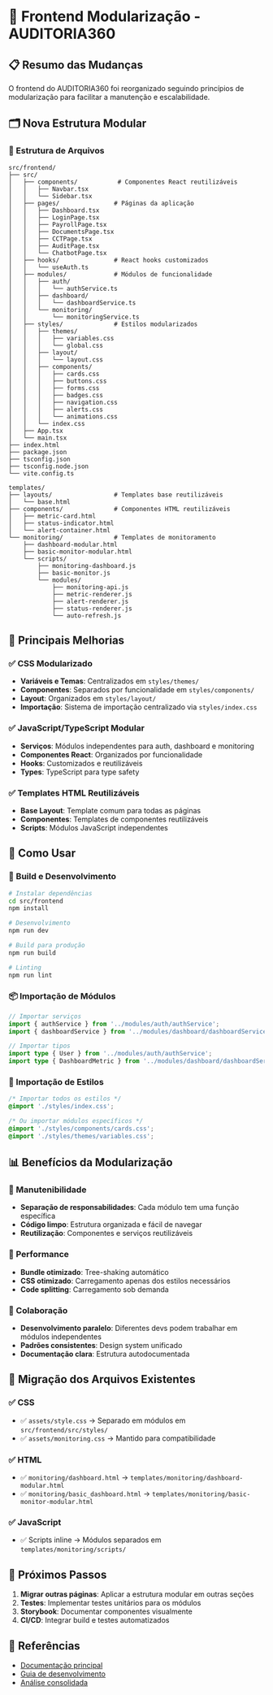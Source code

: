 # 🔧 Frontend Modularização - AUDITORIA360

## 📋 Resumo das Mudanças

O frontend do AUDITORIA360 foi reorganizado seguindo princípios de modularização para facilitar a manutenção e escalabilidade.

## 🗂️ Nova Estrutura Modular

### 📁 Estrutura de Arquivos

```
src/frontend/
├── src/
│   ├── components/           # Componentes React reutilizáveis
│   │   ├── Navbar.tsx
│   │   └── Sidebar.tsx
│   ├── pages/               # Páginas da aplicação
│   │   ├── Dashboard.tsx
│   │   ├── LoginPage.tsx
│   │   ├── PayrollPage.tsx
│   │   ├── DocumentsPage.tsx
│   │   ├── CCTPage.tsx
│   │   ├── AuditPage.tsx
│   │   └── ChatbotPage.tsx
│   ├── hooks/               # React hooks customizados
│   │   └── useAuth.ts
│   ├── modules/             # Módulos de funcionalidade
│   │   ├── auth/
│   │   │   └── authService.ts
│   │   ├── dashboard/
│   │   │   └── dashboardService.ts
│   │   └── monitoring/
│   │       └── monitoringService.ts
│   ├── styles/              # Estilos modularizados
│   │   ├── themes/
│   │   │   ├── variables.css
│   │   │   └── global.css
│   │   ├── layout/
│   │   │   └── layout.css
│   │   ├── components/
│   │   │   ├── cards.css
│   │   │   ├── buttons.css
│   │   │   ├── forms.css
│   │   │   ├── badges.css
│   │   │   ├── navigation.css
│   │   │   ├── alerts.css
│   │   │   └── animations.css
│   │   └── index.css
│   ├── App.tsx
│   └── main.tsx
├── index.html
├── package.json
├── tsconfig.json
├── tsconfig.node.json
└── vite.config.ts

templates/
├── layouts/                 # Templates base reutilizáveis
│   └── base.html
├── components/              # Componentes HTML reutilizáveis
│   ├── metric-card.html
│   ├── status-indicator.html
│   └── alert-container.html
└── monitoring/              # Templates de monitoramento
    ├── dashboard-modular.html
    ├── basic-monitor-modular.html
    └── scripts/
        ├── monitoring-dashboard.js
        ├── basic-monitor.js
        └── modules/
            ├── monitoring-api.js
            ├── metric-renderer.js
            ├── alert-renderer.js
            ├── status-renderer.js
            └── auto-refresh.js
```

## 🎯 Principais Melhorias

### ✅ CSS Modularizado
- **Variáveis e Temas**: Centralizados em `styles/themes/`
- **Componentes**: Separados por funcionalidade em `styles/components/`
- **Layout**: Organizados em `styles/layout/`
- **Importação**: Sistema de importação centralizado via `styles/index.css`

### ✅ JavaScript/TypeScript Modular
- **Serviços**: Módulos independentes para auth, dashboard e monitoring
- **Componentes React**: Organizados por funcionalidade
- **Hooks**: Customizados e reutilizáveis
- **Types**: TypeScript para type safety

### ✅ Templates HTML Reutilizáveis
- **Base Layout**: Template comum para todas as páginas
- **Componentes**: Templates de componentes reutilizáveis
- **Scripts**: Módulos JavaScript independentes

## 🔧 Como Usar

### 🚀 Build e Desenvolvimento

```bash
# Instalar dependências
cd src/frontend
npm install

# Desenvolvimento
npm run dev

# Build para produção
npm run build

# Linting
npm run lint
```

### 📦 Importação de Módulos

```typescript
// Importar serviços
import { authService } from '../modules/auth/authService';
import { dashboardService } from '../modules/dashboard/dashboardService';

// Importar tipos
import type { User } from '../modules/auth/authService';
import type { DashboardMetric } from '../modules/dashboard/dashboardService';
```

### 🎨 Importação de Estilos

```css
/* Importar todos os estilos */
@import './styles/index.css';

/* Ou importar módulos específicos */
@import './styles/components/cards.css';
@import './styles/themes/variables.css';
```

## 📊 Benefícios da Modularização

### 🎯 Manutenibilidade
- **Separação de responsabilidades**: Cada módulo tem uma função específica
- **Código limpo**: Estrutura organizada e fácil de navegar
- **Reutilização**: Componentes e serviços reutilizáveis

### 🚀 Performance
- **Bundle otimizado**: Tree-shaking automático
- **CSS otimizado**: Carregamento apenas dos estilos necessários
- **Code splitting**: Carregamento sob demanda

### 👥 Colaboração
- **Desenvolvimento paralelo**: Diferentes devs podem trabalhar em módulos independentes
- **Padrões consistentes**: Design system unificado
- **Documentação clara**: Estrutura autodocumentada

## 🔄 Migração dos Arquivos Existentes

### ✅ CSS
- ✅ `assets/style.css` → Separado em módulos em `src/frontend/src/styles/`
- ✅ `assets/monitoring.css` → Mantido para compatibilidade

### ✅ HTML
- ✅ `monitoring/dashboard.html` → `templates/monitoring/dashboard-modular.html`
- ✅ `monitoring/basic_dashboard.html` → `templates/monitoring/basic-monitor-modular.html`

### ✅ JavaScript
- ✅ Scripts inline → Módulos separados em `templates/monitoring/scripts/`

## 📝 Próximos Passos

1. **Migrar outras páginas**: Aplicar a estrutura modular em outras seções
2. **Testes**: Implementar testes unitários para os módulos
3. **Storybook**: Documentar componentes visualmente
4. **CI/CD**: Integrar build e testes automatizados

## 🔗 Referências

- [Documentação principal](../docs/README.md)
- [Guia de desenvolvimento](../docs/tecnico/desenvolvimento/dev-guide.md)
- [Análise consolidada](../docs/estrategico/analise-consolidada.md)